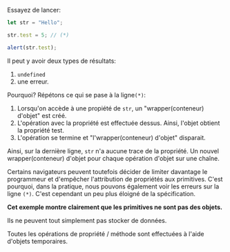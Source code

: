 
Essayez de lancer:

```js run
let str = "Hello";

str.test = 5; // (*)

alert(str.test); 
```

Il peut y avoir deux types de résultats:
1. `undefined`
2. une erreur.

Pourquoi? Répétons ce qui se pase à la ligne`(*)`:

1. Lorsqu'on accède à une propiété de `str`, un "wrapper(conteneur) d'objet" est créé.
2. L'opération avec la propriété est effectuée dessus. Ainsi, l'objet obtient la propriété test.
3. L'opération se termine et "l'wrapper(conteneur) d'objet" disparait.

Ainsi, sur la dernière ligne, `str` n'a aucune trace de la propriété. Un nouvel wrapper(conteneur) d'objet pour chaque opération d'objet sur une chaîne.

Certains navigateurs peuvent toutefois décider de limiter davantage le programmeur et d'empêcher l'attribution de propriétés aux primitives. C'est pourquoi, dans la pratique, nous pouvons également voir les erreurs sur la ligne `(*)`. C'est cependant un peu plus éloigné de la spécification. 

**Cet exemple montre clairement que les primitives ne sont pas des objets.**

Ils ne peuvent tout simplement pas stocker de données.

Toutes les opérations de propriété / méthode sont effectuées à l'aide d'objets temporaires.

